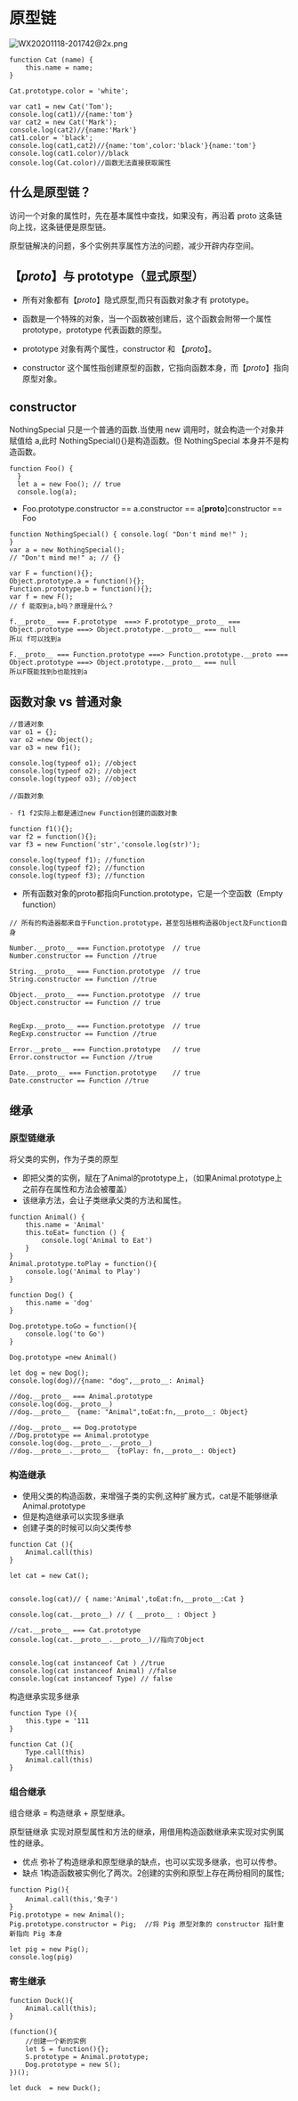# 原型链

![WX20201118-201742@2x.png](../../images/WX20201118-201742@2x.png)

```
function Cat (name) {
    this.name = name;
}

Cat.prototype.color = 'white';

var cat1 = new Cat('Tom');
console.log(cat1)//{name:'tom'}
var cat2 = new Cat('Mark');
console.log(cat2)//{name:'Mark'}
cat1.color = 'black';
console.log(cat1,cat2)//{name:'tom',color:'black'}{name:'tom'}
console.log(cat1.color)//black
console.log(Cat.color)//函数无法直接获取属性
```

## 什么是原型链？

访问一个对象的属性时，先在基本属性中查找，如果没有，再沿着 proto 这条链向上找，这条链便是原型链。

原型链解决的问题，多个实例共享属性方法的问题，减少开辟内存空间。

## 【_proto_】与 prototype（显式原型）

- 所有对象都有【_proto_】隐式原型,而只有函数对象才有 prototype。
- 函数是一个特殊的对象，当一个函数被创建后，这个函数会附带一个属性 prototype，prototype 代表函数的原型。

- prototype 对象有两个属性，constructor 和 【_proto_】。
- constructor 这个属性指创建原型的函数，它指向函数本身，而【_proto_】指向原型对象。

## constructor

NothingSpecial 只是一个普通的函数.当使用 new 调用时，就会构造一个对象并赋值给 a,此时 NothingSpecial(){}是构造函数。但 NothingSpecial 本身并不是构造函数。

```$xslt
function Foo() {
  }
  let a = new Foo(); // true
  console.log(a);
```

- Foo.prototype.constructor == a.constructor == a[__proto__]constructor == Foo

```$xslt
function NothingSpecial() { console.log( "Don't mind me!" );
}
var a = new NothingSpecial();
// "Don't mind me!" a; // {}

```


```angular2html
var F = function(){};
Object.prototype.a = function(){};
Function.prototype.b = function(){};
var f = new F();
// f 能取到a,b吗？原理是什么？

f.__proto__ === F.prototype  ===> F.prototype__proto__ === Object.prototype ===> Object.prototype.__proto__ === null
所以 f可以找到a

F.__proto__ === Function.prototype ===> Function.prototype.__proto === Object.prototype ===> Object.prototype.__proto__ === null 
所以F既能找到b也能找到a

```


## 函数对象 vs 普通对象

```angular2html
//普通对象
var o1 = {}; 
var o2 =new Object();
var o3 = new f1();

console.log(typeof o1); //object 
console.log(typeof o2); //object 
console.log(typeof o3); //object

//函数对象

- f1 f2实际上都是通过new Function创建的函数对象

function f1(){}; 
var f2 = function(){};
var f3 = new Function('str','console.log(str)');

console.log(typeof f1); //function 
console.log(typeof f2); //function 
console.log(typeof f3); //function   
```


- 所有函数对象的proto都指向Function.prototype，它是一个空函数（Empty function）


```angular2html
// 所有的构造器都来自于Function.prototype，甚至包括根构造器Object及Function自身

Number.__proto__ === Function.prototype  // true
Number.constructor == Function //true

String.__proto__ === Function.prototype  // true
String.constructor == Function //true

Object.__proto__ === Function.prototype  // true
Object.constructor == Function // true


RegExp.__proto__ === Function.prototype  // true
RegExp.constructor == Function //true

Error.__proto__ === Function.prototype   // true
Error.constructor == Function //true

Date.__proto__ === Function.prototype    // true
Date.constructor == Function //true
```


## 继承

### 原型链继承

将父类的实例，作为子类的原型

- 即把父类的实例，赋在了Animal的prototype上，（如果Animal.prototype上之前存在属性和方法会被覆盖）
- 该继承方法，会让子类继承父类的方法和属性。

```angular2html
function Animal() {
    this.name = 'Animal'
    this.toEat= function () {
        console.log('Animal to Eat')
    }
}
Animal.prototype.toPlay = function(){
    console.log('Animal to Play')
}

function Dog() {
    this.name = 'dog'
}

Dog.prototype.toGo = function(){
    console.log('to Go')
}

Dog.prototype =new Animal()

let dog = new Dog();
console.log(dog)//{name: "dog",__proto__: Animal}

//dog.__proto__ === Animal.prototype
console.log(dog.__proto__)
//dog.__proto__  {name: "Animal",toEat:fn,__proto__: Object}

//dog.__proto__ == Dog.prototype
//Dog.prototype == Animal.prototype
console.log(dog.__proto__.__proto__)
//dog.__proto__.__proto__  {toPlay: fn,__proto__: Object}
```


### 构造继承

- 使用父类的构造函数，来增强子类的实例,这种扩展方式，cat是不能够继承Animal.prototype
- 但是构造继承可以实现多继承
- 创建子类的时候可以向父类传参

```angular2html
function Cat (){
    Animal.call(this)
}

let cat = new Cat();


console.log(cat)// { name:'Animal',toEat:fn,__proto__:Cat }

console.log(cat.__proto__) // { __proto__ : Object }

//cat.__proto__ === Cat.prototype
console.log(cat.__proto__.__proto__)//指向了Object


console.log(cat instanceof Cat ) //true
console.log(cat instanceof Animal) //false
console.log(cat instanceof Type) // false

```

构造继承实现多继承

```angular2html
function Type (){
    this.type = '111
}

function Cat (){
    Type.call(this)
    Animal.call(this)
}
```


### 组合继承

组合继承 = 构造继承 + 原型继承。

原型链继承 实现对原型属性和方法的继承，用借用构造函数继承来实现对实例属性的继承。

- 优点 弥补了构造继承和原型继承的缺点，也可以实现多继承，也可以传参。
- 缺点 1构造函数被实例化了两次。2创建的实例和原型上存在两份相同的属性;

```angular2html
function Pig(){
    Animal.call(this,'兔子')
}
Pig.prototype = new Animal();
Pig.prototype.constructor = Pig;  //将 Pig 原型对象的 constructor 指针重新指向 Pig 本身

let pig = new Pig();
console.log(pig)
```


### 寄生继承


```angular2html
function Duck(){
    Animal.call(this);
}

(function(){
    //创建一个新的实例
    let S = function(){};
    S.prototype = Animal.prototype;
    Dog.prototype = new S();
})();

let duck  = new Duck();

```

